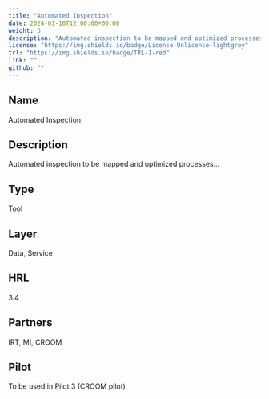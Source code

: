```yaml
---
title: "Automated Inspection"
date: 2024-01-16T12:00:00+00:00
weight: 3
description: "Automated inspection to be mapped and optimized processes... (CROOM pilot)"
license: "https://img.shields.io/badge/License-Unlicense-lightgrey"
trl: "https://img.shields.io/badge/TRL-1-red"
link: ""
github: ""
---
```


## Name
Automated Inspection

## Description
Automated inspection to be mapped and optimized processes...

## Type
Tool

## Layer
Data, Service

## HRL
3.4

## Partners
IRT, MI, CROOM

## Pilot
To be used in Pilot 3 (CROOM pilot)
